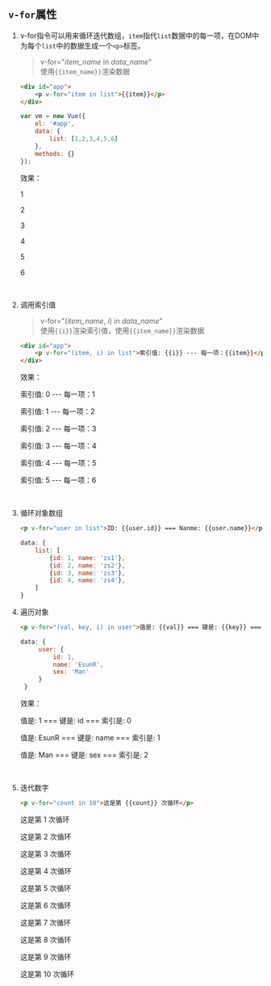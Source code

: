 ## `v-for`属性
   
1. v-for指令可以用来循环迭代数组，`item`指代`list`数据中的每一项，在DOM中为每个`list`中的数据生成一个`<p>`标签。
    
    > v-for="*item_name* in *data_name*"  
      使用`{{item_name}}`渲染数据

    ```html
    <div id="app">
        <p v-for="item in list">{{item}}</p>
    </div>
    ```
    ```js
    var vm = new Vue({
        el: '#app',
        data: {
            list: [1,2,3,4,5,6]
        },
        methods: {}
    });
    ```
    效果：
    <div id="app">
        <p>1</p>
        <p>2</p>
        <p>3</p>
        <p>4</p>
        <p>5</p>
        <p>6</p>
    </div>
    <br>


2. 调用索引值
    > v-for="(*item_name*, *i*) in *data_name*"  
    使用`{{i}}`渲染索引值，使用`{{item_name}}`渲染数据 
    ```html
    <div id="app">
        <p v-for="(item, i) in list">索引值: {{i}} --- 每一项：{{item}}</p>
    </div>
    ```
    效果：
    <div id="app">
        <p>索引值: 0 --- 每一项：1</p>
        <p>索引值: 1 --- 每一项：2</p>
        <p>索引值: 2 --- 每一项：3</p>
        <p>索引值: 3 --- 每一项：4</p>
        <p>索引值: 4 --- 每一项：5</p>
        <p>索引值: 5 --- 每一项：6</p>
    </div>
    <br>

3. 循环对象数组
    ```html
    <p v-for="user in list">ID: {{user.id}} === Nanme: {{user.name}}</p>
    ```
    ```js
    data: {
        list: [
            {id: 1, name: 'zs1'},
            {id: 2, name: 'zs2'},
            {id: 3, name: 'zs3'},
            {id: 4, name: 'zs4'},
        ]
    }
    ```

4. 遍历对象
   ```html
   <p v-for="(val, key, i) in user">值是: {{val}} === 键是: {{key}} === 索引是: {{i}}</p>
   ```
   ```js
   data: {
        user: {
            id: 1,
            name: 'EsunR',
            sex: 'Man'
        }
    }
    ```
    
    效果：
    <div id="app"><p>值是: 1 === 键是: id === 索引是: 0</p><p>值是: EsunR === 键是: name === 索引是: 1</p><p>值是: Man === 键是: sex === 索引是: 2</p></div>
    <br>

5. 迭代数字
    ```html
    <p v-for="count in 10">这是第 {{count}} 次循环</p>
    ```

    <div id="app"><p>这是第 1 次循环</p><p>这是第 2 次循环</p><p>这是第 3 次循环</p><p>这是第 4 次循环</p><p>这是第 5 次循环</p><p>这是第 6 次循环</p><p>这是第 7 次循环</p><p>这是第 8 次循环</p><p>这是第 9 次循环</p><p>这是第 10 次循环</p></div>







    
